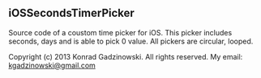 iOSSecondsTimerPicker
-------------------
Source code of a coustom time picker for iOS. This picker includes seconds, days and is able to pick 0 value. All pickers are circular, looped. 

Copyright (c) 2013 Konrad Gadzinowski. All rights reserved. My email: kgadzinowski@gmail.com